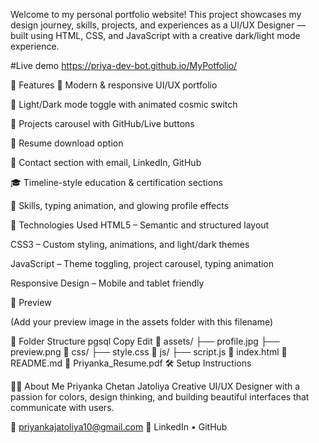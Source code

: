 Welcome to my personal portfolio website!
This project showcases my design journey, skills, projects, and experiences as a UI/UX Designer — built using HTML, CSS, and JavaScript with a creative dark/light mode experience.

#Live demo
https://priya-dev-bot.github.io/MyPotfolio/

🌟 Features
🎨 Modern & responsive UI/UX portfolio

🌙 Light/Dark mode toggle with animated cosmic switch

💼 Projects carousel with GitHub/Live buttons

📜 Resume download option

📧 Contact section with email, LinkedIn, GitHub

🎓 Timeline-style education & certification sections

🧠 Skills, typing animation, and glowing profile effects

🚀 Technologies Used
HTML5 – Semantic and structured layout

CSS3 – Custom styling, animations, and light/dark themes

JavaScript – Theme toggling, project carousel, typing animation

Responsive Design – Mobile and tablet friendly

📸 Preview

(Add your preview image in the assets folder with this filename)

📂 Folder Structure
pgsql
Copy
Edit
📁 assets/
├── profile.jpg
├── preview.png
📁 css/
├── style.css
📁 js/
├── script.js
📄 index.html
📄 README.md
📄 Priyanka_Resume.pdf
🛠️ Setup Instructions


🙋‍♀️ About Me
Priyanka Chetan Jatoliya
Creative UI/UX Designer with a passion for colors, design thinking, and building beautiful interfaces that communicate with users.

📧 priyankajatoliya10@gmail.com
🔗 LinkedIn • GitHub
